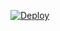 [![Deploy](https://github.com/fernandokbs3/practicas-bn/actions/workflows/deploy.yml/badge.svg)](https://github.com/fernandokbs3/practicas-bn/actions/workflows/deploy.yml)